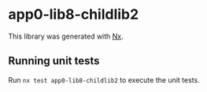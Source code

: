 # app0-lib8-childlib2

This library was generated with [Nx](https://nx.dev).

## Running unit tests

Run `nx test app0-lib8-childlib2` to execute the unit tests.
